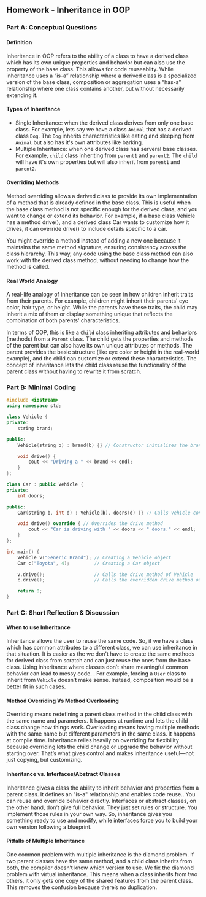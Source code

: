 ## Homework - Inheritance in OOP
### Part A: Conceptual Questions
#### Definition

Inheritance in OOP refers to the ability of a class to have a derived class which has its own unique properties and behavior but can also use the property of the base class. This allows for code reuseablity.
While inheritance uses a “is-a” relationship where a derived class is a specialized version of the base class, composition or aggregation uses a “has-a” relationship where one class contains another, but without necessarily extending it.
#### Types of Inheritance

- Single Inheritance: when the derived class derives from only one base class. For example, lets say we have a class `Animal` that has a derived class `Dog`. The `Dog` inherits characteristics like eating and sleeping from `Animal` but also has it's own attributes like barking.
- Multiple Inheritance: when one derived class has serveral base classes. For example, `child` class inheriting from `parent1` and `parent2`. The `child` will have it's own properties but will also inherit from `parent1` and `parent2`.
 #### Overriding Methods
 
 Method overriding allows a derived class to provide its own implementation of a method that is already defined in the base class. This is useful when the base class method is not specific enough for the derived class, and you want to change or extend its behavior. For example, if a base class Vehicle has a method drive(), and a derived class Car wants to customize how it drives, it can override drive() to include details specific to a car.

You might override a method instead of adding a new one because it maintains the same method signature, ensuring consistency across the class hierarchy. This way, any code using the base class method can also work with the derived class method, without needing to change how the method is called.
#### Real World Analogy

A real-life analogy of inheritance can be seen in how children inherit traits from their parents. For example, children might inherit their parents' eye color, hair type, or height. While the parents have these traits, the child may inherit a mix of them or display something unique that reflects the combination of both parents' characteristics.

In terms of OOP, this is like a `Child` class inheriting attributes and behaviors (methods) from a `Parent` class. The child gets the properties and methods of the parent but can also have its own unique attributes or methods. The parent provides the basic structure (like eye color or height in the real-world example), and the child can customize or extend these characteristics. The concept of inheritance lets the child class reuse the functionality of the parent class without having to rewrite it from scratch.

### Part B: Minimal Coding
``` cpp
#include <iostream>
using namespace std;

class Vehicle {
private:
    string brand;

public:
    Vehicle(string b) : brand(b) {} // Constructor initializes the brand

    void drive() { 
        cout << "Driving a " << brand << endl;
    }
};

class Car : public Vehicle {
private:
    int doors;

public:
    Car(string b, int d) : Vehicle(b), doors(d) {} // Calls Vehicle constructor

    void drive() override { // Overrides the drive method
        cout << "Car is driving with " << doors << " doors." << endl;
    }
};

int main() {
    Vehicle v("Generic Brand"); // Creating a Vehicle object
    Car c("Toyota", 4);         // Creating a Car object

    v.drive();                  // Calls the drive method of Vehicle
    c.drive();                  // Calls the overridden drive method of Car

    return 0;
}

```
### Part C: Short Reflection & Discussion
#### When to use Inheritance
Inheritance allows the user to reuse the same code. So, if we have a class which has common attributes to a different class, we can use inheritance in that situation. It is easier as the we don't have to create the same methods for derived class from scratch and can just reuse the ones from the base class. Using inheritance where classes don’t share meaningful common behavior can lead to messy code. . For example, forcing a `User` class to inherit from `Vehicle` doesn’t make sense. Instead, composition would be a better fit in such cases.

#### Method Overriding Vs Method Overloading

Overriding means redefining a parent class method in the child class with the same name and parameters. It happens at runtime and lets the child class change how things work.
Overloading means having multiple methods with the same name but different parameters in the same class. It happens at compile time.
Inheritance relies heavily on overriding for flexibility because overriding lets the child change or upgrade the behavior without starting over. That’s what gives control and makes inheritance useful—not just copying, but customizing.
#### Inheritance vs. Interfaces/Abstract Classes

Inheritance gives a class the ability to inherit behavior and properties from a parent class. It defines an "is-a" relationship and enables code reuse.. You can reuse and override behavior directly.
Interfaces or abstract classes, on the other hand, don’t give full behavior. They just set rules or structure. You implement those rules in your own way.
So, inheritance gives you something ready to use and modify, while interfaces force you to build your own version following a blueprint.
#### Pitfalls of Multiple Inheritance

One common problem with multiple inheritance is the diamond problem. If two parent classes have the same method, and a child class inherits from both, the compiler doesn’t know which version to use.
We fix the diamond problem with virtual inheritance. This means when a class inherits from two others, it only gets one copy of the shared features from the parent class. This removes the confusion because there’s no duplication.
